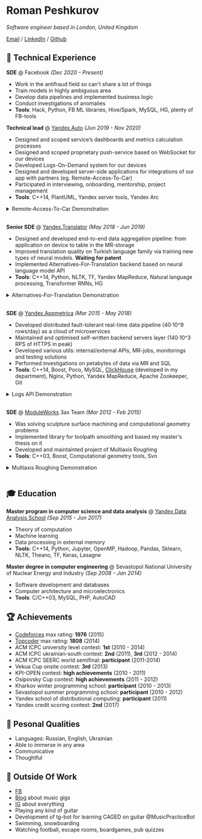 # Roman Peshkurov

_Software engineer based in London, United Kingdom_ <br>

[Email](mailto:roman.peshkurov@gmail.com) / [LinkedIn](https://www.linkedin.com/in/romanpeshkurov) / [Github](https://github.com/blazerer)

## 💾 Technical Experience
**SDE** @ Facebook _(Dec 2020 - Present)_ <br>
* Work in the antifraud field so can't share a lot of things
* Train models in highly ambiguous area
* Develop data pipelines and implemented business logic 
* Conduct investigations of anomalies 
* **Tools**: Hack, Python, FB ML libraries, Hive/Spark, MySQL, HG, plenty of FB-tools

**Technical lead** @ [Yandex.Auto](https://auto.yandex/promo) _(Jun 2019 - Nov 2020)_ <br>
* Designed and scoped service’s dashboards and metrics calculation processes
* Designed and scoped proprietary push-service based on WebSocket for our devices
* Developed Logs-On-Demand system for our devices
* Designed and developed server-side applications for integrations of our app with partners (eg. Remote-Access-To-Car)
* Participated in interviewing, onboarding, mentorship, project management
* **Tools**: C++14, PlantUML, Yandex server tools, Yandex Arc
<details align="justify">
 <summary>Remote-Access-To-Car Demonstration</summary>
<br>
 <i>
 We integrated our navigation app with telematics-system-partner and that allowed our customers to have access to car features (ignition, locks, etc.) via our app.
 I was responsible for design, scope and development of server components and managed team of 4 developers, who also worked there.<br><br>
 Here you can see some <a href="https://vc.ru/transport/84796-foto-prototip-yandeks-avto-kotoraya-umeet-udalenno-upravlyat-mashinoy-i-sledit-za-ee-sostoyaniem">news post</a> about conducted events and presentation from Yandex Conference related to our project:
 </i>
 <br>
 <br>
 <p>
<iframe width="560" height="315" src="https://www.youtube.com/embed/28R7JjUjjGY?start=2560" title="YouTube video player" frameborder="0" allow="accelerometer; autoplay; clipboard-write; encrypted-media; gyroscope; picture-in-picture" allowfullscreen></iframe>
 </p>
</details>
<br>

**Senior SDE** @ [Yandex.Translator](https://translate.yandex.com/) _(May 2018 - Jun 2019)_ <br>
* Designed and developed end-to-end data aggregation pipeline: from application on device to table in the MR-storage
* Improved translation quality on Turkish language family via training new types of neural models. **Waiting for patent**
* Implemented Alternatives-For-Translation backend based on neural language model API
* **Tools**: C++14, Python, NLTK, TF, Yandex MapReduce, Natural language processing, Transformer RNNs, HG
<details align="justify">
 <summary> Alternatives-For-Translation Demonstration</summary>
<p>
<br>
 <i>
I worked on optimal extraction of probabilities from translation model to allow us suggest alternative words. Also, I had to alter model's predictor API.<br><br>
As a result, we have server API for this kind of task, and here you can see example of this tool's usage on en-ru language pair:
</i>
 <br>
 <br>
 <iframe width="560" height="315" src="https://www.youtube.com/embed/qzsiknOQsZI" title="YouTube video player" frameborder="0" allow="accelerometer; autoplay; clipboard-write; encrypted-media; gyroscope; picture-in-picture" allowfullscreen></iframe>
 </p>
</details>
<br>
 
**SDE** @ [Yandex.Appmetrica](https://appmetrica.yandex.com/about) _(Mar 2015 - May 2018)_ <br>
* Developed distributed fault-tolerant real-time data pipeline (40·10^9 rows/day) as a cloud of microservices
* Maintained and optimised self-written backend servers layer (140·10^3 RPS of HTTPS in peak)
* Developed various utils: internal/external APIs, MR-jobs, monitorings and testing solutions
* Performed investigations on petabytes of data via MR and SQL
* **Tools**: C++14, Boost, Poco, MySQL, [ClickHouse](https://clickhouse.tech/) (developed in my department), Nginx, Python, Yandex MapReduce, Apache Zookeeper, Git
<details align="justify">
 <summary>Logs API Demonstration</summary>
<p>
 <br>
  <i>
I designed and developed server side of this API to allow customers extract logs of their applications from our storage.<br><br>
 Here you can see how process of the data download looks like:
 </i>
 <br>
 <br>
<iframe width="560" height="315" src="https://www.youtube.com/embed/S7wl_8sTrAY" title="YouTube video player" frameborder="0" allow="accelerometer; autoplay; clipboard-write; encrypted-media; gyroscope; picture-in-picture" allowfullscreen></iframe>
</p>
</details>
<br>

**SDE** @ [ModuleWorks](https://www.moduleworks.com/) 3ax Team _(Mar 2012 - Feb 2015)_ <br>
* Was solving sculpture surface machining and computational geometry problems
* Implemented library for toolpath smoothing and based my master's thesis on it
* Developed and maintainted project of Multiaxis Roughing
* **Tools**: C++03, Boost, Computational geometry tools, Svn
<details align="justify">
 <summary>Multiaxis Roughing Demonstration</summary>
<p>
 <br>
  <i>
 This toolpath generation algorithm was implemented as a combination of approaches between 5ax and 3ax project areas.
 My aim was actual implementation of already scoped project and pushing it to production.<br><br>
Here is the marketing demonstration of this tool:
  </i>
 <br>
 <br>
 <iframe width="560" height="315" src="https://www.youtube.com/embed/nHLNZ-Zp-r4" title="YouTube video player" frameborder="0" allow="accelerometer; autoplay; clipboard-write; encrypted-media; gyroscope; picture-in-picture" allowfullscreen></iframe>
</p>
</details>
<br>

## 🎓 Education
**Master program in computer science and data analysis** @ [Yandex Data Analysis School](https://yandexdataschool.com/) _(Sep 2015 - Jun 2017)_ <br>
* Theory of computation
* Machine learning
* Data processing in external memory
* **Tools**: C++14, Python, Jupyter, OpenMP, Hadoop, Pandas, Sklearn, NLTK, Theano, TF, Keras, Lasagne

**Master degree in computer engineering** @ Sevastopol National University of Nuclear Energy and Industry _(Sep 2008 - Jan 2014)_ <br>
* Software development and databases
* Сomputer architecture and microelectronics
* **Tools**: C/C++03, MySQL, PHP, AutoCAD

## 🏆 Achievements 
* [Codeforces](http://codeforces.com/profile/blazerer) max rating: **1976** (2015)
* [Topcoder](https://www.topcoder.com/members/blazerer/details/?track=DATA_SCIENCE&subTrack=SRM) max rating: **1808** (2014)
* ACM ICPC university level contest: **1st** (2010 - 2014)
* ACM ICPC ukrainian-south contest: **2nd** (2011), **3rd** (2012 - 2014)
* ACM ICPC SEERC world semifinal: **participant** (2011-2014)
* Vekua Cup onsite contest: **3rd** (2013)
* KPI-OPEN contest: **high achievements** (2010 - 2011)
* Osipovsky Cup contest: **high achievements** (2011 - 2012)
* Kharkov winter programming school: **participant** (2010 - 2013)
* Sevastopol summer programming school: **participant** (2010 - 2012)
* Yandex school of distributional computing: **participant** (2011)
* Yandex credit scoring contest: **2nd** (2017)

## 💬 Pesonal Qualities
* Languages: Russian, English, Ukrainian
* Able to immerse in any area
* Communicative
* Thoughtful

## 🎸 Outside Of Work
* [FB](https://www.facebook.com/MrBlazerer)
* [Blog](https://vk.com/blazerer_about_music) about music gigs
* [IG](https://www.instagram.com/blazerer_about_everything/) about everything
* Playing any kind of guitar
* Development of tg-bot for learning CAGED on guitar @MusicPracticeBot
* Swimming, snowboarding
* Watching football, escape rooms, boardgames, pub quizzes
